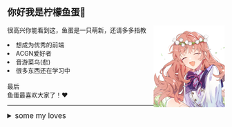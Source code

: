 <style>
    .image-container {
        display: flex;
        flex-wrap: wrap;
        justify-content: space-between;
    }

    .image-container img {
        margin-bottom: 1em;
    }
    summary {
        font-size: 1.2em;
    }
</style>


<h2 style="display: flex;">  你好我是柠檬鱼蛋👋 </h2>
<img src="./picture/20241110_211243.jpg" align="right" width="165">
<p>很高兴你能看到这，鱼蛋是一只萌新，还请多多指教</p>

<li>想成为优秀的前端</li>
<li>ACGN爱好者</li>
<li>音游菜鸟(悲)</li>
<li>很多东西还在学习中</li>

<br>
<span>最后</span><br>
<span>鱼蛋最喜欢大家了！❤️</span>
<br>
<hr>
<details>
    <summary>some my loves</summary>
    <div class="image-container">
        <img src="./picture/124033921_p0.png" align="left" width="49%">
        <img src="./picture/20241110_211358.jpg" align="right" width="49%">
        <img src="./picture/20241124_025731.jpg" align="left" width="49%">
        <img src="./picture/20241124_025911.jpg" align="right" width="49%">
        <img src="./picture/288968f134d355eb.jpg" align="left" width="49%" height="550">
        <img src="./picture/FA7JIIuVcAgvFSi.jpg" align="right" width="49%" height="550">
        <img src="./picture/7373708108136ac0.jpg" align="right" width="49%" height="550">
        <img src="./picture/79072089_p0.png" align="right" width="49%" height="550">
        <img src="./picture/698374ffeb2bcb90.jpg" align="right" width="100%">
    </div>
</details>

<!--
**lfegg/lfegg** is a ✨ _special_ ✨ repository because its `README.md` (this file) appears on your GitHub profile.

Here are some ideas to get you started:

- 🔭 I’m currently working on ...
- 🌱 I’m currently learning ...
- 👯 I’m looking to collaborate on ...
- 🤔 I’m looking for help with ...
- 💬 Ask me about ...
- 📫 How to reach me: ...
- 😄 Pronouns: ...
- ⚡ Fun fact: ...
-->
